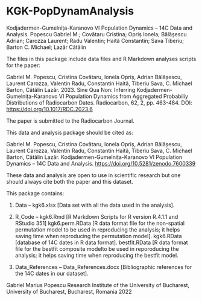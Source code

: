 # KGK-PopDynamAnalysis

Kodjadermen-Gumelnița-Karanovo VI Population Dynamics – 14C Data and Analysis.
 Popescu Gabriel M.; Covătaru Cristina; Opriș Ionela; Bălășescu Adrian; Carozza Laurent; Radu Valentin; Haită Constantin; Sava Tiberiu; Barton C. Michael;   Lazăr Cătălin

The files in this package include data files and R Markdown analyses scripts for the paper:

Gabriel M. Popescu, Cristina Covătaru, Ionela Opriș, Adrian Bălășescu, Laurent Carozza, Valentin Radu, Constantin Haită, Tiberiu Sava, C. Michael Barton, Cătălin Lazăr. 2023. Sine Qua Non: Inferring Kodjadermen-Gumelnița-Karanovo VI Population Dynamics from Aggregated Probabiliy Distributions of Radiocarbon Dates. Radiocarbon, 62, 2, pp. 463-484. DOI: https://doi.org/10.1017/RDC.2023.6 

The paper is submitted to the Radiocarbon Journal.

This data and analysis package should be cited as:

Gabriel M. Popescu, Cristina Covătaru, Ionela Opriș, Adrian Bălășescu, Laurent Carozza, Valentin Radu, Constantin Haită, Tiberiu Sava, C. Michael Barton, Cătălin Lazăr. Kodjadermen-Gumelnița-Karanovo VI Population Dynamics – 14C Data and Analysis. https://doi.org/10.5281/zenodo.7600339  

These data and analysis are open to use in scientific research but one should always cite both the paper and this dataset.

This package contains:

1. Data – kgk6.xlsx [Data set with all the data used in the analysis].

2. R_Code – kgk6.Rmd [R Markdown Scripts for R version R.4.1.1 and RStudio 351]
            kgk6.perm.RData [R data format file for the non-spatial permutation model to be used in reproducing the analysis; it         helps saving time when reproducing the permutation model].
            kgk6.RData [database of 14C dates in R data format].
            bestfit.RData [R data format file for the bestfit composite modelto be used in reporoducing the analysis; it helps saving time when reproducing the bestfit model.    

3. Data_References – Data_References.docx [Bibliographic references for the 14C dates in our dataset].

Gabriel Marius Popescu
Research Institute of the University of Bucharest,
University of Bucharest,
Bucharest, Romania
2022
